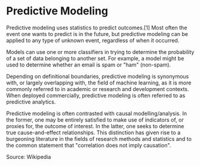 # Predictive Modeling

Predictive modeling uses statistics to predict outcomes.[1] Most often the event one wants to predict is in the future, but predictive modeling can be applied to any type of unknown event, regardless of when it occurred.

Models can use one or more classifiers in trying to determine the probability of a set of data belonging to another set. For example, a model might be used to determine whether an email is spam or "ham" (non-spam).

Depending on definitional boundaries, predictive modeling is synonymous with, or largely overlapping with, the field of machine learning, as it is more commonly referred to in academic or research and development contexts. When deployed commercially, predictive modeling is often referred to as predictive analytics.

Predictive modeling is often contrasted with causal modelling/analysis. In the former, one may be entirely satisfied to make use of indicators of, or proxies for, the outcome of interest. In the latter, one seeks to determine true cause-and-effect relationships. This distinction has given rise to a burgeoning literature in the fields of research methods and statistics and to the common statement that "correlation does not imply causation".


Source: Wikipedia
